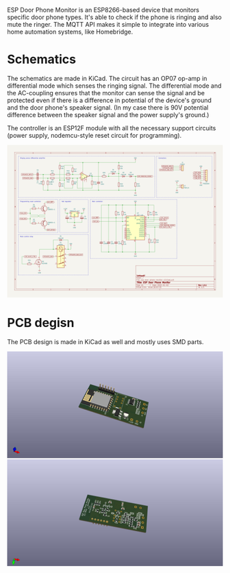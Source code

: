 ESP Door Phone Monitor is an ESP8266-based device that monitors specific door phone types. It's able to check if the phone is ringing and also mute the ringer. The MQTT API makes it simple to integrate into various home automation systems, like Homebridge.

# Schematics

The schematics are made in KiCad. The circuit has an OP07 op-amp in differential mode which senses the ringing signal. The differential mode and the AC-coupling ensures that the monitor can sense the signal and be protected even if there is a difference in potential of the device's ground and the door phone's speaker signal. (In my case there is 90V potential difference between the speaker signal and the power supply's ground.)

The controller is an ESP12F module with all the necessary support circuits (power supply, nodemcu-style reset circuit for programming).

![Schematics](doc/esp-door-phone-monitor-v2-sch.jpg)

# PCB degisn

The PCB design is made in KiCad as well and mostly uses SMD parts.

![PCB top](doc/esp-door-phone-monitor-v2-top.jpg)
![PCB bottom](doc/esp-door-phone-monitor-v2-bottom.jpg)
